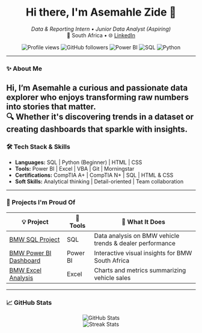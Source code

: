 <h1 align="center">Hi there, I'm Asemahle Zide 👋</h1>

<p align="center">
  <em>Data & Reporting Intern • Junior Data Analyst (Aspiring)</em><br/>
  📍 South Africa • 🌐 <a href="https://www.linkedin.com/in/asemahle-zide-201063215/">LinkedIn</a>
</p>
<p align="center">
  <img src="https://komarev.com/ghpvc/?username=Asemahlezide22&style=flat-square&color=blue" alt="Profile views"/>
  <img src="https://img.shields.io/github/followers/Asemahlezide22?label=Followers&style=social" alt="GitHub followers"/>
  <img src="https://img.shields.io/badge/PowerBI-%230F9D58.svg?style=flat&logo=PowerBI&logoColor=white" alt="Power BI"/>
  <img src="https://img.shields.io/badge/SQL-blue?style=flat&logo=sqlite&logoColor=white" alt="SQL"/>
  <img src="https://img.shields.io/badge/Python-FFD43B?style=flat&logo=python&logoColor=blue" alt="Python"/>
</p>

---
### ✨ About Me

Hi, I’m **Asemahle** a curious and passionate data explorer who enjoys transforming raw numbers into stories that matter.  
🔍 Whether it's discovering trends in a dataset or creating dashboards that sparkle with insights.
---
### 🛠️ Tech Stack & Skills

- **Languages:** SQL | Python (Beginner) | HTML | CSS
- **Tools:** Power BI | Excel | VBA | Git | Morningstar
- **Certifications:** CompTIA A+ | CompTIA N+ | SQL | HTML & CSS
- **Soft Skills:** Analytical thinking | Detail-oriented | Team collaboration
---
### 🧠 Projects I'm Proud Of

| 💡 Project | 🔧 Tools | 🚀 What It Does |
|-----------|----------|----------------|
| [BMW SQL Project](https://github.com/Asemahlezide22/Bmw-Sql-Project-) | SQL | Data analysis on BMW vehicle trends & dealer performance |
| [BMW Power BI Dashboard](https://github.com/Asemahlezide22/BMW_powerbi-_ashboard) | Power BI | Interactive visual insights for BMW South Africa |
| [BMW Excel Analysis](https://github.com/Asemahlezide22/BMW-South-Africa-Sales-Analysis) | Excel | Charts and metrics summarizing vehicle sales |
---
### 📈 GitHub Stats
<p align="center">
  <img src="https://github-readme-stats.vercel.app/api?username=Asemahlezide22&show_icons=true&theme=radical" alt="GitHub Stats" />
  <br/>
  <img src="https://github-readme-streak-stats.herokuapp.com/?user=Asemahlezide22&theme=radical" alt="Streak Stats" />
</p>
